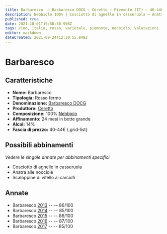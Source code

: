 ```yaml
---
title: Barbaresco  – Barbaresco DOCG – Ceretto – Piemonte (IT) – 40-44€ – 3★
description: Nebbiolo 100% | Cosciotto di agnello in casseruola – Anatra alle nocciole – Scaloppine di vitello ai carciofi
published: true
date: 2021-10-01T19:58:50.998Z
tags: vino, italia, rosso, varietale, piemonte, nebbiolo, Valutazioni | 3 stelle, cosciotto di agnello in casseruola, anatra alle nocciole, scaloppine di vitello ai carciofi, Prezzi | 40-44€
editor: markdown
dateCreated: 2021-09-24T12:30:55.849Z
---
```


 # Barbaresco 

## Caratteristiche
- **Nome:** Barbaresco 
- **Tipologia:** Rosso fermo
- **Denominazione:** [Barbaresco DOCG](/denominazioni/Italia/Piemonte/DOCG/Barbaresco)
- **Produttore:** [Ceretto](/produttori/Italia/Piemonte/Ceretto)
- **Composizione:** 100% [Nebbiolo](/vitigni/Italia/bacca-nera/nebbiolo)
- **Affinamento:** 24 mesi in botte grande
- **Alcol:** 14%
- **Fascia di prezzo:** 40-44€
{.grid-list}



## Possibili abbinamenti
*Vedere le singole annate per abbinamenti specifici*

- Cosciotto di agnello in casseruola
- Anatra alle nocciole
- Scaloppine di vitello ai carciofi

## Annate
- Barbaresco  [2013](vini/Italia/Piemonte/Ceretto/Barbaresco/2013) -- <span class="star-3"></span> -- 86/100
- Barbaresco  [2014](vini/Italia/Piemonte/Ceretto/Barbaresco/2014) -- <span class="star-3"></span> -- 85/100
- Barbaresco  [2015](vini/Italia/Piemonte/Ceretto/Barbaresco/2015) -- <span class="star-3"></span> -- 86/100
- Barbaresco  [2016](vini/Italia/Piemonte/Ceretto/Barbaresco/2016) -- <span class="star-3"></span> -- 87/100
- Barbaresco  [2017](vini/Italia/Piemonte/Ceretto/Barbaresco/2017) -- <span class="star-3"></span> -- 85/100